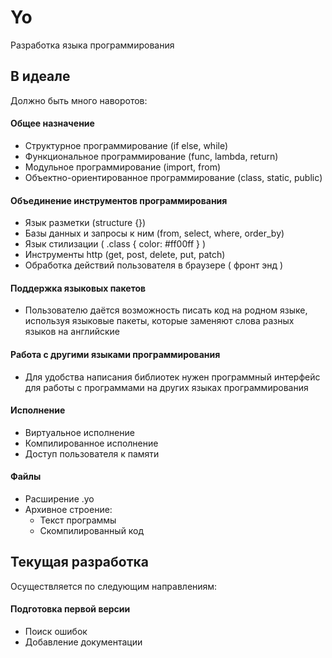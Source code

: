 # Yo
Разработка языка программирования

## В идеале
Должно быть много наворотов:

#### Общее назначение
* Структурное программирование (if else, while)
* Функциональное программирование (func, lambda, return)
* Модульное программирование (import, from)
* Объектно-ориентированное программирование (class, static, public)
#### Объединение инструментов программирования
* Язык разметки (structure {})
* Базы данных и запросы к ним (from, select, where, order_by)
* Язык стилизации ( .class { color: #ff00ff } )
* Инструменты http (get, post, delete, put, patch)
* Обработка действий пользователя в браузере ( фронт энд )
#### Поддержка языковых пакетов
* Пользователю даётся возможность писать код на родном языке, 
используя языковые пакеты, которые заменяют слова
разных языков на английские
#### Работа с другими языками программирования
* Для удобства написания библиотек нужен программный интерфейс для 
работы с программами на других языках программирования
#### Исполнение
* Виртуальное исполнение
* Компилированное исполнение
* Доступ пользователя к памяти
#### Файлы
* Расширение .yo
* Архивное строение:
   * Текст программы
   * Скомпилированный код

## Текущая разработка 
Осуществляется по следующим направлениям:

#### Подготовка первой версии
* Поиск ошибок
* Добавление документации
